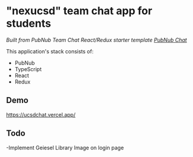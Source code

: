 # "nexucsd" team chat app for students

*Built from PubNub Team Chat React/Redux starter template*
*[PubNub Chat](https://www.pubnub.com/docs/chat/quickstart)*

This application's stack consists of:

- PubNub
- TypeScript
- React
- Redux

## Demo ##

https://ucsdchat.vercel.app/

## Todo ##

-Implement Geiesel Library Image on login page



